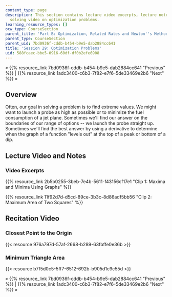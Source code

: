 ```yaml
---
content_type: page
description: This section contains lecture video excerpts, lecture notes, and a problem
  solving video on optimization problems.
learning_resource_types: []
ocw_type: CourseSection
parent_title: 'Part B: Optimization, Related Rates and Newton''s Method'
parent_type: CourseSection
parent_uid: 7bd0936f-cddb-b454-b9e5-dab2884cc641
title: 'Session 29: Optimization Problems'
uid: 588fcaec-bbe5-0916-60df-df0b2efe6908
---
```


« {{% resource_link 7bd0936f-cddb-b454-b9e5-dab2884cc641 "Previous" %}} | {{% resource_link 1adc3400-c6b3-7f82-e7f6-5de33469e2b6 "Next" %}} »

Overview
--------

Often, our goal in solving a problem is to find extreme values. We might want to launch a probe as high as possible or to minimize the fuel consumption of a jet plane. Sometimes we'll find our answer on the boundaries of our range of options -- we launch the probe straight up. Sometimes we'll find the best answer by using a derivative to determine when the graph of a function "levels out" at the top of a peak or bottom of a dip.

Lecture Video and Notes
-----------------------

### Video Excerpts

{{% resource_link 2b5b0255-3beb-7e4b-5611-f43156cf17e1 "Clip 1: Maxima and Minima Using Graphs" %}}

{{% resource_link 11f92d7d-d5cd-89ce-3b3c-8d86adf5bb56 "Clip 2: Maximum Area of Two Squares" %}}

Recitation Video
----------------

### Closest Point to the Origin

{{< resource 976a797d-57af-2668-b289-63fbffe0e36b >}}

### Minimum Triangle Area

{{< resource b7f5d0c5-5ff7-6512-692b-b905d1c9c55d >}}

« {{% resource_link 7bd0936f-cddb-b454-b9e5-dab2884cc641 "Previous" %}} | {{% resource_link 1adc3400-c6b3-7f82-e7f6-5de33469e2b6 "Next" %}} »